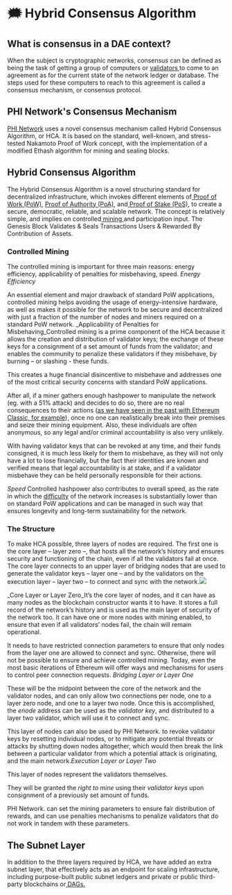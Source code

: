 # 🗯 Hybrid Consensus Algorithm

## What is consensus in a DAE context? <a href="#what-is-consensus-in-a-dag-context" id="what-is-consensus-in-a-dag-context"></a>

When the subject is cryptographic networks, consensus can be defined as being the task of getting a group of computers or [validators ](https://docs.phi.network/phi-wiki/glossary#v)to come to an agreement as for the current state of the network ledger or database. The steps used for these computers to reach to this agreement is called a consensus mechanism, or consensus protocol.

## PHI Network's Consensus Mechanism <a href="#nova-networks-consensus-mechanism" id="nova-networks-consensus-mechanism"></a>

​[PHI Network](https://phi.network) uses a novel consensus mechanism called Hybrid Consensus Algorithm, or HCA. It is based on the standard, well-known, and stress-tested Nakamoto Proof of Work concept, with the implementation of a modified Ethash algorithm for mining and sealing blocks.

## Hybrid Consensus Algorithm <a href="#hybrid-consensus-approach" id="hybrid-consensus-approach"></a>

The Hybrid Consensus Algorithm is a novel structuring standard for decentralized infrastructure, which invokes different elements of[ Proof of Work (PoW)](https://docs.phi.network/phi-wiki/glossary#p), [Proof of Authority (PoA)](https://docs.phi.network/phi-wiki/glossary#p), and[ Proof of Stake (PoS),](https://docs.phi.network/phi-wiki/glossary#p) to create a secure, democratic, reliable, and scalable network. The concept is relatively simple, and implies on controlled[ mining ](https://docs.phi.network/phi-wiki/glossary#m)and participation input. The Genesis Block Validates & Seals Transactions Users & Rewarded By Contribution of Assets.

### **Controlled Mining** <a href="#controlled-mining" id="controlled-mining"></a>

The controlled mining is important for three main reasons: energy efficiency, applicability of penalties for misbehaving, speed. _Energy Efficiency_&#x20;

An essential element and major drawback of standard PoW applications, controlled mining helps avoiding the usage of energy-intensive hardware, as well as makes it possible for the network to be secure and decentralized with just a fraction of the number of nodes and miners required on a standard PoW network. _Applicability of Penalties for Misbehaving_Controlled mining is a prime component of the HCA because it allows the creation and distribution of validator keys; the exchange of these keys for a consignment of a set amount of funds from the validator; and enables the community to penalize these validators if they misbehave, by burning – or slashing - these funds.&#x20;

This creates a huge financial disincentive to misbehave and addresses one of the most critical security concerns with standard PoW applications.&#x20;

After all, if a miner gathers enough hashpower to manipulate the network (eg. with a 51% attack) and decides to do so, there are no real consequences to their actions ([as we have seen in the past with Ethereum Classic, for example](https://decrypt.co/40196/hackers-launch-third-51-attack-on-ethereum-classic-this-month)), once no one can realistically break into their premises and seize their mining equipment. Also, these individuals are often anonymous, so any legal and/or criminal accountability is also very unlikely.&#x20;

With having validator keys that can be revoked at any time, and their funds consigned, it is much less likely for them to misbehave, as they will not only have a lot to lose financially, but the fact their identities are known and verified means that legal accountability is at stake, and if a validator misbehave they can be held personally responsible for their actions.&#x20;

_Speed_ Controlled hashpower also contributes to overall speed, as the rate in which the [difficulty](https://docs.phi.network/phi-wiki/glossary#d) of the network increases is substantially lower than on standard PoW applications and can be managed in such way that ensures longevity and long-term sustainability for the network.

### **The Structure** <a href="#the-structure" id="the-structure"></a>

To make HCA possible, three layers of nodes are required. The first one is the core layer – layer zero –, that hosts all the network’s history and ensures security and functioning of the chain, even if all the validators fail at once. The core layer connects to an upper layer of bridging nodes that are used to generate the validator keys – layer one – and by the validators on the execution layer – layer two – to connect and sync with the network.![](https://novanetwork.io/wp-content/uploads/2022/04/Picture1-1024x299.png)

_Core Layer or Layer Zero_It’s the core layer of nodes, and it can have as many nodes as the blockchain constructor wants it to have. It stores a full record of the network’s history and is used as the main layer of security of the network too. It can have one or more nodes with mining enabled, to ensure that even if all validators’ nodes fail, the chain will remain operational.&#x20;

It needs to have restricted connection parameters to ensure that only nodes from the layer one are allowed to connect and sync. Otherwise, there will not be possible to ensure and achieve controlled mining. Today, even the most basic iterations of Ethereum will offer ways and mechanisms for users to control peer connection requests. _Bridging Layer or Layer One_&#x20;

These will be the midpoint between the core of the network and the validator nodes, and can only allow two connections per node, one to a layer zero node, and one to a layer two node. Once this is accomplished, the _enode_ address can be used as the _validator key_, and distributed to a layer two validator, which will use it to connect and sync.&#x20;

This layer of nodes can also be used by PHI Network. to revoke validator keys by resetting individual nodes, or to mitigate any potential threats or attacks by shutting down nodes altogether, which would then break the link between a particular validator from which a potential attack is originating, and the main network._Execution Layer or Layer Two_

This layer of nodes represent the validators themselves.&#x20;

They will be granted the _right to mine_ using their _validator keys_ upon consignment of a previously set amount of funds.&#x20;

PHI Network. can set the mining parameters to ensure fair distribution of rewards, and can use penalties mechanisms to penalize validators that do not work in tandem with these parameters.

## The Subnet Layer <a href="#the-subnet-layer" id="the-subnet-layer"></a>

In addition to the three layers required by HCA, we have added an extra subnet layer, that effectively acts as an endpoint for scaling infrastructure, including purpose-built public subnet ledgers and private or public third-party blockchains or[ DAGs.](https://docs.phi.network/phi-wiki/glossary#d)
